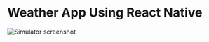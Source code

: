 # Weather App Using React Native

![Simulator screenshot](https://github.com/liam4806/Weather_App_ReactNative/assets/95008167/a8ca1f73-53ad-45c7-b865-5db54111fbd9)
